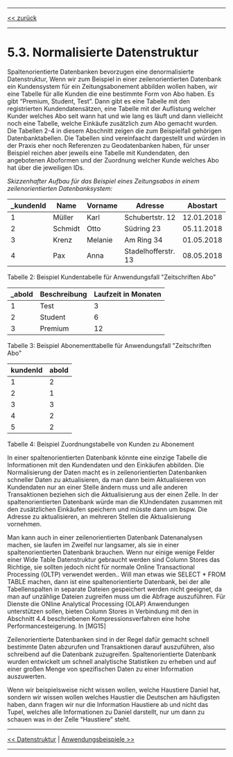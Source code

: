 ***

[<< zurück](02_toc.md)

***

# 5.3. Normalisierte Datenstruktur
Spaltenorientierte Datenbanken bevorzugen eine denormalisierte Datenstruktur,  Wenn wir zum Beispiel in einer zeilenorientierten Datenbank ein Kundensystem für ein Zeitungsabonement abbilden wollen haben, wir eine Tabelle für alle Kunden die eine bestimmte Form von Abo haben. Es gibt “Premium, Student, Test”. Dann gibt es eine Tabelle mit den registrierten Kundendatensätzen, eine Tabelle mit der Auflistung welcher Kunder welches Abo seit wann hat und wie lang es läuft und dann vielleicht noch eine Tabelle, welche Einkäufe zusätzlich zum Abo gemacht wurden. Die Tabellen 2-4 in diesem Abschnitt zeigen die zum Beispielfall gehörigen Datenbanktabellen. Die Tabellen sind vereinfaacht dargestellt und würden in der Praxis eher noch Referenzen zu Geodatenbanken haben, für unser Beispiel reichen aber jeweils eine Tabelle mit Kundendaten, den angebotenen Aboformen und der Zuordnung welcher Kunde welches Abo hat über die jeweiligen IDs.


 _Skizzenhafter Aufbau für das Beispiel eines Zeitungsabos in einem zeilenorientierten Datenbanksystem:_


|_kundenId | Name    | Vorname |   Adresse             | Abostart     |
|----|---------|---------|-----------------------|--------------|
| 1  | Müller  | Karl    | Schubertstr. 12       |  12.01.2018  |
| 2  | Schmidt | Otto    | Südring 23	         |  05.11.2018  |
| 3  | Krenz   | Melanie | Am Ring 34	         |  01.05.2018  |
| 4  | Pax     | Anna    | Stadelhofferstr. 13   |  08.05.2018  |

Tabelle 2: Beispiel Kundentabelle für Anwendungsfall "Zeitschriften Abo"



|_aboId |Beschreibung	|Laufzeit in Monaten|   
|----|--------------|-------------------|
| 1 |	Test		| 3 |
| 2 |	Student		| 6 |
| 3 |	Premium		| 12|

Tabelle 3: Beispiel Abonementtabelle für Anwendungsfall "Zeitschriften Abo"


|kundenId | aboId|
|---|---|
|1	|2|
|2	|1|
|3	|3|
|4	|2|
|5	|2|

Tabelle 4: Beispiel Zuordnungstabelle von Kunden zu Abonement





In einer spaltenorientierten Datenbank könnte eine einzige Tabelle die Informationen mit den Kundendaten und den Einkäufen abbilden.
Die Normalisierung der Daten macht es in zeilenorientierten Datenbanken schneller Daten zu aktualisieren, da man dann beim Aktualisieren von Kundendaten nur an einer Stelle ändern muss und alle anderen Transaktionen beziehen sich die Aktualisierung aus der einen Zelle. In der spaltenorientierten Datenbank würde man die KUndendaten zusammen mit den zusätzlichen Einkäufen speichern und müsste dann um bspw. Die Adresse zu aktualisieren, an mehreren Stellen die Aktualisierung vornehmen.


Man kann auch in einer zeilenorientierten Datenbank Datenanalysen machen, sie laufen im Zweifel nur langsamer, als sie in einer spaltenorientierten Datenbank brauchen.
Wenn nur einige wenige Felder einer Wide Table Datenstruktur gebraucht werden sind Column Stores das Richtige, sie sollten jedoch nicht für normale Online Transactional Processing (OLTP) verwendet werden.. Will man etwas wie SELECT * FROM TABLE machen, dann ist eine spaltenorientierte Datenbank, bei der alle Tabellenspalten in separate Dateien gespeichert werden nicht geeignet, da man auf unzählige Dateien zugreifen muss um die Abfrage auszuführen. Für Dienste die ONline Analytical Processing (OLAP) Anwendungen unterstützen sollen, bieten Column Stores in Verbindung mit den in Abschnitt 4.4 beschriebenen Kompressionsverfahren eine hohe Performancesteigerung. In [MG15]

Zeilenorientierte Datenbanken sind in der Regel dafür gemacht schnell bestimmte Daten abzurufen und Transaktionen darauf auszuführen, also schreibend auf die Datenbank zuzugreifen. Spaltenorientierte Datenbank wurden entwickelt um schnell analytische Statistiken zu erheben und auf einer großen Menge von spezifischen Daten zu einer Information auszuwerten.

Wenn wir beispielsweise nicht wissen wollen, welche Haustiere Daniel hat, sondern wir wissen wollen welches Haustier die Deutschen am häufigsten haben, dann fragen wir nur die Information Haustiere ab und nicht das Tupel, welches alle Informationen zu Daniel darstellt, nur um dann zu schauen was in der Zelle “Haustiere” steht.






***

[<< Datenstruktur](07-3_normalized_data-structure.md) | [Anwendungsbeispiele >>](08_use_cases.md)

***